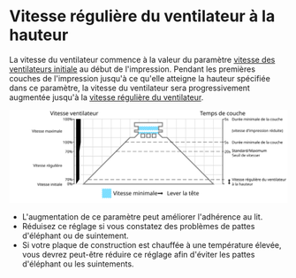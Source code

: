 Vitesse régulière du ventilateur à la hauteur
=====

La vitesse du ventilateur commence à la valeur du paramètre [vitesse des ventilateurs initiale](./cool_fan_speed_0.md) au début de l'impression. Pendant les premières couches de l'impression jusqu'à ce qu'elle atteigne la hauteur spécifiée dans ce paramètre, la vitesse du ventilateur sera progressivement augmentée jusqu'à la [vitesse régulière du ventilateur](./cool_fan_speed_min.md).

![Quelle vitesse de ventilateur est utilisée où](../images/cool_fan_speed_fr.svg)

* L'augmentation de ce paramètre peut améliorer l'adhérence au lit.
* Réduisez ce réglage si vous constatez des problèmes de pattes d'éléphant ou de suintement.
* Si votre plaque de construction est chauffée à une température élevée, vous devrez peut-être réduire ce réglage afin d'éviter les pattes d'éléphant ou les suintements.
